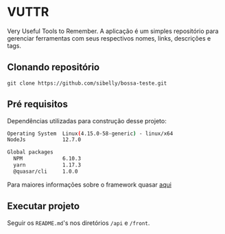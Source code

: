 # VUTTR

Very Useful Tools to Remember. A aplicação é um simples repositório para gerenciar ferramentas com seus respectivos nomes, links, descrições e tags.

## Clonando repositório

```
git clone https://github.com/sibelly/bossa-teste.git
```

## Pré requisitos

Dependências utilizadas para construção desse projeto:

```bash
Operating System  Linux(4.15.0-58-generic) - linux/x64
NodeJs            12.7.0

Global packages
  NPM             6.10.3
  yarn            1.17.3
  @quasar/cli     1.0.0

```

Para maiores informações sobre o framework quasar [aqui](https://quasar.dev/start/pick-quasar-flavour)

## Executar projeto

Seguir os ```README.md```'s nos diretórios ```/api``` e ```/front```.
